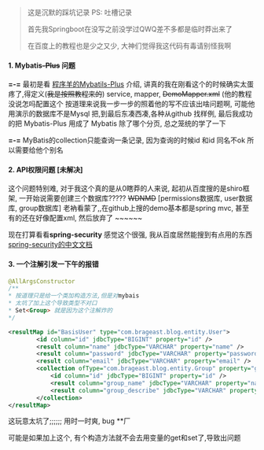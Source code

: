 > 这是沉默的踩坑记录 PS:  吐槽记录
>
> 首先我Springboot在没写之前没学过QWQ差不多都是临时莽出来了
>
> 在百度上的教程也是少之又少, 大神们觉得我这代码有毒请别怪我啊

#### 1. Mybatis~~-Plus~~ 问题

**=-=** 最初是看 [程序羊的Mybatils-Plus](https://www.codesheep.cn/2019/04/12/springbt-mybatis-plus/) 介绍, 讲真的我在刚看这个的时候确实太蛋疼了,得定义(~~我是按照教程来的~~) service, mapper, ~~DemoMapper.xml~~ (他的教程没说怎吗配置这个 按道理来说我一步一步的照着他的写不应该出啥问题啊, 可能他用演示的数据库不是Mysql 把,到最后东凑西凑,各种从github 找样例, 最后我成功的把 Mybatis-Plus 用成了 Mybatis 除了哪个分页, 总之笼统的学了一下

**=-=** MyBatis的collection只能查询一条记录, 因为查询的时候id 和id 同名不ok 所以需要给他个别名

#### 2. API权限问题 [未解决]

这个问题特别难, 对于我这个真的是从0瞎莽的人来说, 起初从百度搜的是shiro框架, 一开始说需要创建三个数据库????? ~~WDNMD~~  [permissions数据库, user数据库, group数据库] 老衲看蒙了,,在github上搜的demo基本都是spring mvc, 甚至有的还在好像配置xml, 然后放弃了  \~\~\~\~\~\~

现在打算看看**spring-security** 感觉这个很强, 我从百度居然能搜到有点用的东西 [spring-security的中文文档](https://springcloud.cc/spring-security.html)

#### 3. 一个注解引发一下午的报错

```java
@AllArgsConstructor
/**
* 按道理只是给一个类加构造方法,但是对mybais
* 太坑了加上这个导致类型不对口
* Set<Group> 就是因为这个注解炸的
*/
```

```xml
<resultMap id="BasisUser" type="com.brageast.blog.entity.User">
        <id column="id" jdbcType="BIGINT" property="id" />
        <result column="name" jdbcType="VARCHAR" property="name" />
        <result column="password" jdbcType="VARCHAR" property="password" />
        <result column="email" jdbcType="VARCHAR" property="email" />
        <collection ofType="com.brageast.blog.entity.Group" property="groups">
            <id column="id" jdbcType="BIGINT" property="id" />
            <result column="group_name" jdbcType="VARCHAR" property="name" />
            <result column="group_describe" jdbcType="VARCHAR" property="describe" />
        </collection>
</resultMap>
```

这玩意太坑了;;;;;; 用时一时爽, bug **厂

可能是如果加上这个, 有个构造方法就不会去用变量的get和set了,导致出问题

